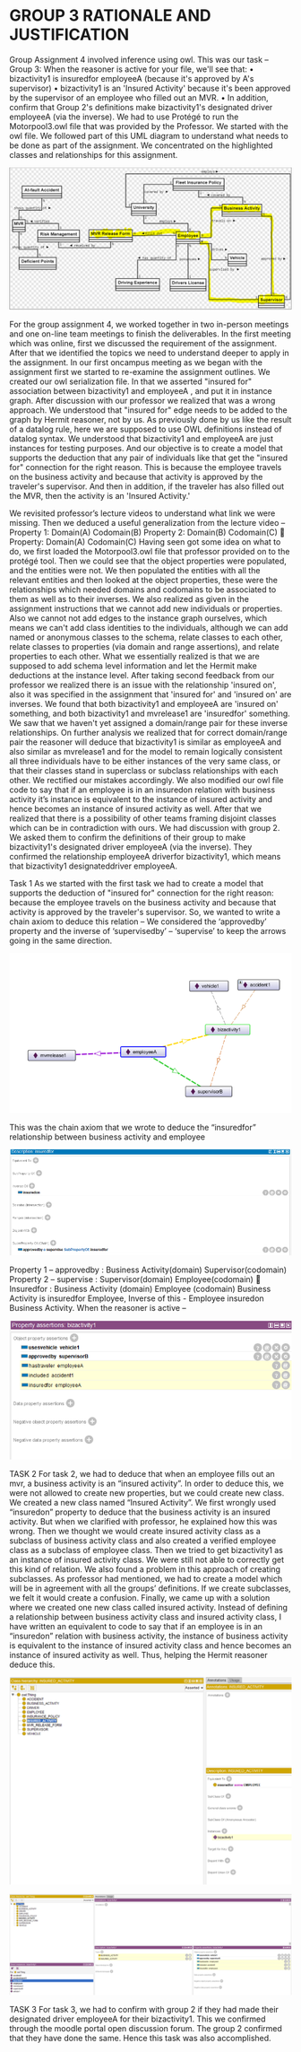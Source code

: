 # GROUP 3 RATIONALE AND JUSTIFICATION
Group Assignment 4 involved inference using owl. This was our task – 
Group 3: When the reasoner is active for your file, we'll see that:
•	bizactivity1 is insuredfor employeeA (because it's approved by A's supervisor)
•	bizactivity1 is an 'Insured Activity' because it's been approved by the supervisor of an employee who filled out an MVR.
•	In addition, confirm that Group 2's definitions make bizactivity1's designated driver employeeA (via the inverse).
We had to use Protégé to run the Motorpool3.owl file that was provided by the Professor. We started with the owl file. We followed part of this UML diagram to understand what needs to be done as part of the assignment. We concentrated on the highlighted classes and relationships for this assignment.

![rule 2](https://github.com/IS561/MotorPool/blob/master/Group%203%20Assignment%204/images/pic1.png)

For the group assignment 4, we worked together in two in-person meetings and one on-line team meetings to finish the deliverables.
In the first meeting which was online, first we discussed the requirement of the assignment. After that we identified the topics we need to understand deeper to apply in the assignment. In our first oncampus meeting as we began with the assignment first we started to re-examine the assignment outlines. We created our owl serialization file. In that we asserted "insured for" association between bizactivity1 and employeeA , and put it in instance graph. After discussion with our professor we realized that was a wrong approach. 
We understood that "insured for" edge needs to be added to the graph by Hermit reasoner, not by us. As previously done by us like the result of a datalog rule, here we are supposed to use OWL definitions instead of datalog syntax. We understood that bizactivity1 and employeeA are just instances for testing purposes. And our objective is to create a model that supports the deduction that any pair of individuals like that get the "insured for" connection for the right reason. This is because the employee travels on the business activity and because that activity is approved by the traveler's supervisor. And then in addition, if the traveler has also filled out the MVR, then the activity is an 'Insured Activity.'

We revisited professor’s lecture videos to understand what link we were missing. Then we deduced a useful generalization from the lecture video – 
	Property 1: Domain(A)  Codomain(B)
	Property 2: Domain(B)  Codomain(C)
	 Property: Domain(A)  Codomain(C)
Having seen got some idea on what to do, we first loaded the Motorpool3.owl file that professor provided on to the protégé tool. Then we could see that the object properties were populated, and the entities were not. We then populated the entities with all the relevant entities and then looked at the object properties, these were the relationships which needed domains and codomains to be associated to them as well as to their inverses. 
We also realized as given in the assignment instructions that we cannot add new individuals or properties. Also we cannot not add edges to the instance graph ourselves, which means we can't add class identities to the individuals, although we can add named or anonymous classes to the schema, relate classes to each other, relate classes to properties (via domain and range assertions), and relate properties to each other. What we essentially realized is that we are supposed to add schema level information and let the Hermit make deductions at the instance level.
After taking second feedback from our professor we realized there is an issue with the relationship 'insured on', also it was specified in the assignment that 'insured for' and 'insured on' are inverses.  We found that both bizactivity1 and employeeA are 'insured on' something, and both bizactivity1 and mvrelease1 are 'insuredfor' something. We saw that we haven't yet assigned a domain/range pair for these inverse relationships. On further analysis we realized that for correct domain/range pair the reasoner will deduce that bizactivity1 is similar as employeeA and also similar as mvrelease1 and for the model to remain logically consistent all three individuals have to be either instances of the very same class, or that their classes stand in superclass or subclass relationships with each other. We rectified our mistakes accordingly. We also modified our owl file code to say that if an employee is in an insuredon relation  with business activity it’s instance is equivalent to the instance of insured activity and hence becomes an instance of insured activity as well.
After that we realized that there is a possibility of other teams framing disjoint classes which can be in contradiction with ours. We had discussion with group 2. We asked them to confirm the definitions of their group to make bizactivity1's designated driver employeeA (via the inverse).
They confirmed the relationship employeeA driverfor bizactivity1, which means that bizactivity1 designateddriver employeeA. 

Task 1 
As we started with the first task we had to create a model that supports the deduction of "insured for" connection for the right reason: because the employee travels on the business activity and because that activity is approved by the traveler's supervisor. So, we wanted to write a chain axiom to deduce this relation – We considered the ‘approvedby’ property and the inverse of ‘supervisedby’ – ‘supervise’ to keep the arrows going in the same direction.

![rule 2](https://github.com/IS561/MotorPool/blob/master/Group%203%20Assignment%204/images/pic2.png)

This was the chain axiom that we wrote to deduce the “insuredfor” relationship between business activity and employee

![rule 2](https://github.com/IS561/MotorPool/blob/master/Group%203%20Assignment%204/images/pic3.png)

Property 1 – approvedby : Business Activity(domain) 		Supervisor(codomain)
Property 2 – supervise :      Supervisor(domain)			Employee(codomain)
 Insuredfor : Business Activity (domain) 	Employee (codomain)
Business Activity is insuredfor Employee, Inverse of this  - Employee insuredon Business Activity.
When the reasoner is active – 

![rule 2](https://github.com/IS561/MotorPool/blob/master/Group%203%20Assignment%204/images/pic4.png)

TASK 2
For task 2, we had to deduce that when an employee fills out an mvr, a business activity is an “insured activity”. In order to deduce this, we were not allowed to create new properties, but we could create new class. We created a new class named “Insured Activity”. We first wrongly used “insuredon” property to deduce that the business activity is an insured activity. But when we clarified with professor, he explained how this was wrong. 
Then we thought we would create insured activity class as a subclass of business activity class and also created a verified employee class as a subclass of employee class. Then we tried to get bizactivity1 as an instance of insured activity class. We were still not able to correctly get this kind of relation. We also found a problem in this approach of creating subclasses. As professor had mentioned, we had to create a model which will be in agreement with all the groups’ definitions. If we create subclasses, we felt it would create a confusion. 
Finally, we came up with a solution where we created one new class called insured activity. Instead of defining a relationship between business activity class and insured activity class, I have written an equivalent to code to say that if an employee is in an “insuredon” relation with business activity, the instance of business activity is equivalent to the instance of insured activity class and hence becomes an instance of insured activity as well. Thus, helping the Hermit reasoner deduce this. 

![rule 2](https://github.com/IS561/MotorPool/blob/master/Group%203%20Assignment%204/images/pic5.png)

![rule 2](https://github.com/IS561/MotorPool/blob/master/Group%203%20Assignment%204/images/pic6.png)

TASK 3
For task 3, we had to confirm with group 2 if they had made their designated driver employeeA for their bizactivity1. This we confirmed through the moodle portal open discussion forum. The group 2 confirmed that they have done the same. Hence this task was also accomplished.


	
